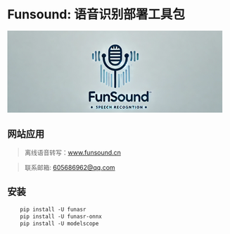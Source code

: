 # Funsound: 语音识别部署工具包
![alt text](imgs/logo.png)
## 网站应用
> 离线语音转写：www.funsound.cn

> 联系邮箱: 605686962@qq.com

## 安装
```shell
    pip install -U funasr
    pip install -U funasr-onnx
    pip install -U modelscope
```

